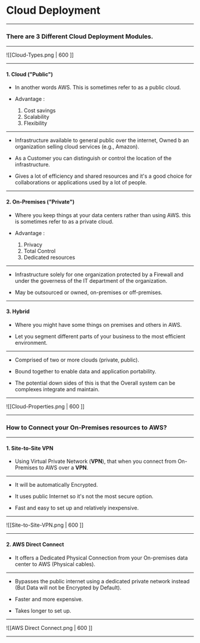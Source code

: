 # Cloud Deployment

---

### There are 3 Different Cloud Deployment Modules.

---

![[Cloud-Types.png | 600 ]]

---

#### 1. Cloud ("Public")

- In another words AWS. This is sometimes refer to as a public cloud.

- Advantage :
	1. Cost savings
	2. Scalability
	3. Flexibility

---
- Infrastructure available to general public over the internet, Owned b an organization selling cloud services (e.g., Amazon). 

- As a Customer you can distinguish or control the location of the infrastructure.

- Gives a lot of efficiency and shared resources and it's a good choice for collaborations or applications used by a lot of people. 

---

#### 2. On-Premises ("Private")

- Where you keep things at your data centers rather than using AWS. this is sometimes refer to as a private cloud. 

- Advantage : 
	1. Privacy
	2. Total Control
	3. Dedicated resources

---
- Infrastructure solely for one organization protected by a Firewall and under the governess of the IT department of the organization.

- May be outsourced or owned, on-premises or off-premises. 

---

#### 3. Hybrid

- Where you might have some things on premises and others in AWS.

- Let you segment different parts of your business  to the most efficient environment.

---

- Comprised of two or more clouds (private, public).

- Bound together to enable data and application portability.

- The potential down sides of this is that the Overall system can be complexes integrate and maintain.

---

![[Cloud-Properties.png | 600 ]]

---

### How to Connect your On-Premises resources to AWS?

---

#### 1. Site-to-Site VPN

- Using Virtual Private Network (**VPN**), that when you connect from On-Premises to AWS over a **VPN**.

---

- It will be automatically Encrypted.

- It uses public Internet so it's not the most secure option.

- Fast and easy to set up and relatively inexpensive.

---

![[Site-to-Site-VPN.png | 600 ]]

---

#### 2. AWS Direct Connect

- It offers a Dedicated Physical Connection from your On-premises data center to AWS (Physical cables).

---

- Bypasses the public internet using a dedicated private network instead (But Data will not be Encrypted by Default).

- Faster and more expensive.

- Takes longer to set up.

---

![[AWS Direct Connect.png | 600 ]]

---
